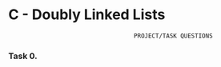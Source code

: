 # C - Doubly Linked Lists
                                       PROJECT/TASK QUESTIONS

### Task 0.
